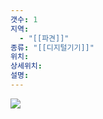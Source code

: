 ```yaml
---
갯수: 1
지역:
  - "[[파견]]"
종류: "[[디지털기기]]"
위치: 
상세위치: 
설명:
---
```

![](http://192.168.50.22/devices/250315_IMG_0008.jpg)

